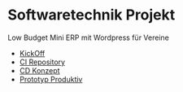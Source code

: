 # Softwaretechnik Projekt
Low Budget Mini ERP mit Wordpress für Vereine

* [KickOff](https://github.com/TiloKar/SoftProDoc/blob/main/kickoff.md)
* [CI Repository](https://github.com/TiloKar/SoftProPlugin)
* [CD Konzept](https://github.com/TiloKar/SoftProDoc/blob/main/CD.md)
* [Prototyp Produktiv](http://a51.av-zeesen-seeblick.de/)
